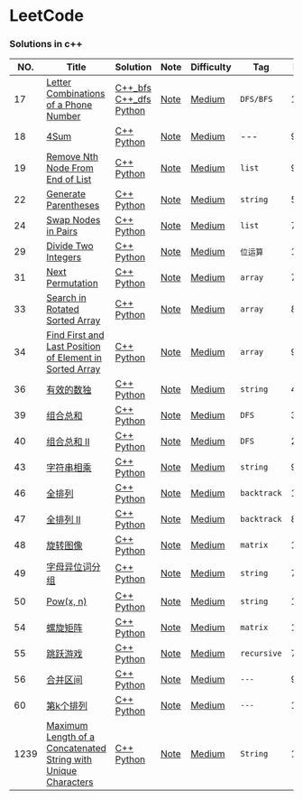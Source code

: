 # LeetCode

### Solutions in c++

|NO.|Title|Solution|Note|Difficulty|Tag|Runtime|
|---|-----|--------|----|----------|---|-------|
|17|[Letter Combinations of a Phone Number](https://leetcode.com/problems/letter-combinations-of-a-phone-number/)|[C++_bfs](Medium/17.%20Letter%20Combinations%20of%20a%20Phone%20Number/solution_bfs.h) [C++_dfs](Medium/17.%20Letter%20Combinations%20of%20a%20Phone%20Number/solution_dfs.h) [Python](Medium/17.%20Letter%20Combinations%20of%20a%20Phone%20Number/solution.py)|[Note](Medium/17.%20Letter%20Combinations%20of%20a%20Phone%20Number)|[Medium](Medium/)|`DFS/BFS`|100%|
|18|[4Sum](https://leetcode.com/problems/4sum/)|[C++](Medium/17.%204Sum/solution.h) [Python](Medium/17.%204Sum/solution.py)|[Note](Medium/17.%204Sum/)|[Medium](Medium/)|---|98.72%|
|19|[Remove Nth Node From End of List](https://leetcode.com/problems/remove-nth-node-from-end-of-list/)|[C++](Medium/19.%20Remove%20Nth%20Node%20From%20End%20of%20List/solution.h) [Python](Medium/19.%20Remove%20Nth%20Node%20From%20End%20of%20List/solution.py)|[Note](Medium/19.%20Remove%20Nth%20Node%20From%20End%20of%20List/)|[Medium](Medium/)|`list`|94.03%|
|22|[Generate Parentheses](https://leetcode.com/problems/generate-parentheses/)|[C++](Medium/22.%20Generate%20Parentheses/solution.h) [Python](Medium/22.%20Generate%20Parentheses/solution.py)|[Note](Medium/22.%20Generate%20Parentheses/)|[Medium](Medium/)|`string`|54.70%|
|24|[Swap Nodes in Pairs](https://leetcode.com/problems/swap-nodes-in-pairs/)|[C++](Medium/24.%20Swap%20Nodes%20in%20Pairs/solution.h) [Python](Medium/24.%20Swap%20Nodes%20in%20Pairs/solution.py)|[Note](Medium/24.%20Swap%20Nodes%20in%20Pairs/)|[Medium](Medium/)|`list`|73.64%|
|29|[Divide Two Integers](https://leetcode.com/problems/divide-two-integers/)|[C++](Medium/29.%20Divide%20Two%20Integers/solution.h) [Python](Medium/29.%20Divide%20Two%20Integers/solution.py)|[Note](Medium/29.%20Divide%20Two%20Integers/)|[Medium](Medium/)|`位运算`|100%|
|31|[Next Permutation](https://leetcode.com/problems/next-permutation/)|[C++](Medium/31.%20Next%20Permutation/solution.h) [Python](Medium/31.%20Next%20Permutation/solution.py)|[Note](Medium/31.%20Next%20Permutation/)|[Medium](Medium/)|`array`|75.88%|
|33|[Search in Rotated Sorted Array](https://leetcode.com/problems/search-in-rotated-sorted-array/)|[C++](Medium/33.%20Search%20in%20Rotated%20Sorted%20Array/solution.h) [Python](Medium/33.%20Search%20in%20Rotated%20Sorted%20Array/solution.py)|[Note](Medium/33.%20Search%20in%20Rotated%20Sorted%20Array/)|[Medium](Medium/)|`array`|80.40%|
|34|[Find First and Last Position of Element in Sorted Array](https://leetcode.com/problems/find-first-and-last-position-of-element-in-sorted-array/)|[C++](Medium/34.%20Find%20First%20and%20Last%20Position%20of%20Element%20in%20Sorted%20Array/solution.h) [Python](Medium/34.%20Find%20First%20and%20Last%20Position%20of%20Element%20in%20Sorted%20Array/solution.py)|[Note](Medium/34.%20Find%20First%20and%20Last%20Position%20of%20Element%20in%20Sorted%20Array/)|[Medium](Medium/)|`array`|99.42%|
|36|[有效的数独](https://leetcode-cn.com/problems/valid-sudoku/)|[C++](Medium/36.%20有效的数独/solution.h) [Python](Medium/36.%20有效的数独/solution.py)|[Note](Medium/36.%20有效的数独)|[Medium](Medium/)|`string`|46.60%|
|39|[组合总和](https://leetcode-cn.com/problems/combination-sum/)|[C++](Medium/39.%20组合总和/solution.h) [Python](Medium/39.%20组合总和/solution.py)|[Note](Medium/39.%20组合总和)|[Medium](Medium/)|`DFS`|30.55%|
|40|[组合总和 II](https://leetcode-cn.com/problems/combination-sum-ii/)|[C++](Medium/40.%20组合总和%20II/solution.h) [Python](Medium/40.%20组合总和%20II/solution.py)|[Note](Medium/40.%20组合总和%20II)|[Medium](Medium/)|`DFS`|25.87%|
|43|[字符串相乘](https://leetcode-cn.com/problems/multiply-strings/)|[C++](Medium/43.%20字符串相乘/solution.h) [Python](Medium/43.%20字符串相乘/solution.py)|[Note](Medium/43.%20字符串相乘)|[Medium](Medium/)|`string`|97.36%|
|46|[全排列](https://leetcode-cn.com/problems/permutations/)|[C++](Medium/46.%20全排列/solution_backtrack.h) [Python](Medium/46.%20全排列/solution.py)|[Note](Medium/46.%20全排列)|[Medium](Medium/)|`backtrack`|100.00%|
|47|[全排列 II](https://leetcode-cn.com/problems/permutations-ii/)|[C++](Medium/47.%20全排列%20II/solution.h) [Python](Medium/47.%20全排列%20II/solution.py)|[Note](Medium/47.%20全排列%20II)|[Medium](Medium/)|`backtrack`|88.49%|
|48|[旋转图像](https://leetcode-cn.com/problems/rotate-image/)|[C++](Medium/48.%20旋转图像/solution.h) [Python](Medium/48.%20旋转图像/solution.py)|[Note](Medium/48.%20旋转图像)|[Medium](Medium/)|`matrix`|100.00%|
|49|[字母异位词分组](https://leetcode-cn.com/problems/group-anagrams/)|[C++](Medium/49.%20字母异位词分组/solution.h) [Python](Medium/49.%20字母异位词分组/solution.py)|[Note](Medium/49.%20字母异位词分组)|[Medium](Medium/)|`string`|71.47%|
|50|[Pow(x, n)](https://leetcode-cn.com/problems/powx-n/)|[C++](Medium/50.%20Pow(x,%20n)/solution.h) [Python](Medium/50.%20Pow(x,%20n)/solution.py)|[Note](Medium/50.%20Pow(x,%20n))|[Medium](Medium/)|`string`|100.00%|
|54|[螺旋矩阵](https://leetcode-cn.com/problems/spiral-matrix/)|[C++](Medium/54.%20螺旋矩阵/solution.h) [Python](Medium/54.%20螺旋矩阵/solution.py)|[Note](Medium/54.%20螺旋矩阵)|[Medium](Medium/)|`matrix`|100.00%|
|55|[跳跃游戏](https://leetcode-cn.com/problems/jump-game/)|[C++](Medium/55.%20跳跃游戏/solution.h) [Python](Medium/55.%20跳跃游戏/solution.py)|[Note](Medium/55.%20跳跃游戏)|[Medium](Medium/)|`recursive`|75.27%|
|56|[合并区间](https://leetcode-cn.com/problems/merge-intervals/)|[C++](Medium/56.%20合并区间/solution.h) [Python](Medium/56.%20合并区间/solution.py)|[Note](Medium/56.%20合并区间)|[Medium](Medium/)|`---`|98.96%|
|60|[第k个排列](https://leetcode-cn.com/problems/permutation-sequence/)|[C++](Medium/60.%20第k个排列/solution.h) [Python](Medium/60.%20第k个排列/solution.py)|[Note](Medium/60.%20第k个排列)|[Medium](Medium/)|`---`|100.00%|
|1239|[Maximum Length of a Concatenated String with Unique Characters](https://leetcode.com/problems/maximum-length-of-a-concatenated-string-with-unique-characters/)|[C++](Medium/1239.%20Maximum%20Length%20of%20a%20Concatenated%20String%20with%20Unique%20Characters/solution.h) [Python](Medium/1239.%20Maximum%20Length%20of%20a%20Concatenated%20String%20with%20Unique%20Characters/solution.py)|[Note](Medium/1239.%20Maximum%20Length%20of%20a%20Concatenated%20String%20with%20Unique%20Characters)|[Medium](Medium/)|`String`|10.00%|
